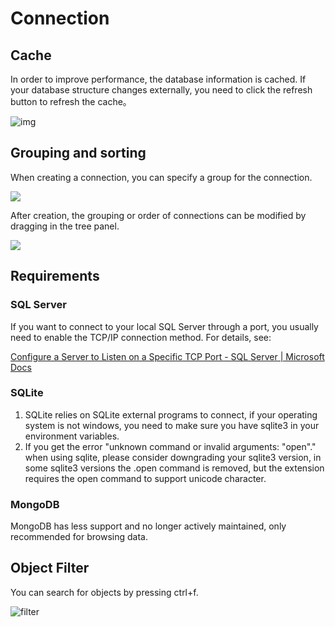 # Connection

## Cache

In order to improve performance, the database information is cached. If your database structure changes externally, you need to click the refresh button to refresh the cache。

![img](https://doc.database-client.com/image/connection/1638342622208.png)

## Grouping and sorting

When creating a connection, you can specify a group for the connection.

![](https://doc.database-client.com/image/connection/1653135860898.png)

After creation, the grouping or order of connections can be modified by dragging in the tree panel.

![](https://doc.database-client.com/image/connection/1653136074794.png)

## Requirements

### SQL Server

If you want to connect to your local SQL Server through a port, you usually need to enable the TCP/IP connection method. For details, see:

[Configure a Server to Listen on a Specific TCP Port - SQL Server | Microsoft Docs](https://docs.microsoft.com/en-us/sql/database-engine/configure-windows/configure-a-server-to-listen-on-a-specific-tcp-port?view=sql-server-ver15#SSMSProcedure)

### SQLite

1. SQLite relies on SQLite external programs to connect, if your operating system is not windows, you need to make sure you have sqlite3 in your environment variables.
2. If you get the error "unknown command or invalid arguments: "open"." when using sqlite, please consider downgrading your sqlite3 version, in some sqlite3 versions the .open command is removed, but the extension requires the open command to support unicode character.

### MongoDB

MongoDB has less support and no longer actively maintained, only recommended for browsing data.

## Object Filter

You can search for objects by pressing ctrl+f.

![filter](https://doc.database-client.com/image/minor/filter.gif)